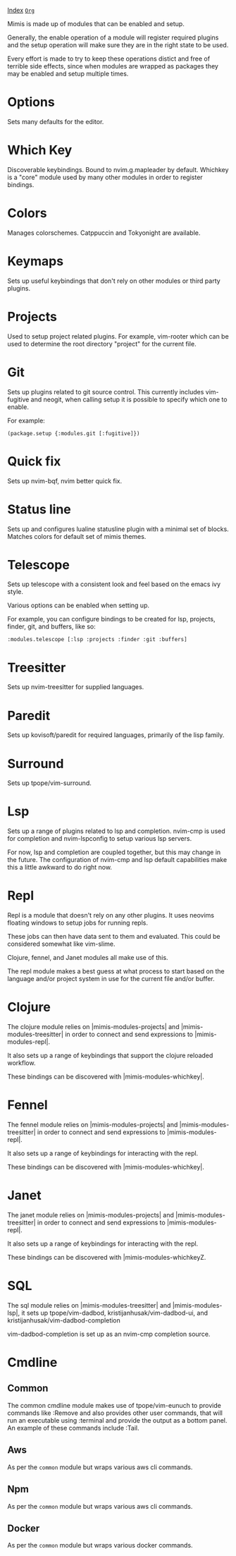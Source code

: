 [Index](../docs/index.html) [`Org`](../docs/index.org)

Mimis is made up of modules that can be enabled and setup.

Generally, the enable operation of a module will register required
plugins and the setup operation will make sure they are in the right
state to be used.

Every effort is made to try to keep these operations distict and free of
terrible side effects, since when modules are wrapped as packages they
may be enabled and setup multiple times.

# Options

Sets many defaults for the editor.

# Which Key

Discoverable keybindings. Bound to nvim.g.mapleader by default. Whichkey
is a \"core\" module used by many other modules in order to register
bindings.

# Colors

Manages colorschemes. Catppuccin and Tokyonight are available.

# Keymaps

Sets up useful keybindings that don\'t rely on other modules or third
party plugins.

# Projects

Used to setup project related plugins. For example, vim-rooter which can
be used to determine the root directory \"project\" for the current
file.

# Git

Sets up plugins related to git source control. This currently includes
vim-fugitive and neogit, when calling setup it is possible to specify
which one to enable.

For example:

`(package.setup {:modules.git [:fugitive]})`

# Quick fix

Sets up nvim-bqf, nvim better quick fix.

# Status line

Sets up and configures lualine statusline plugin with a minimal set of
blocks. Matches colors for default set of mimis themes.

# Telescope

Sets up telescope with a consistent look and feel based on the emacs ivy
style.

Various options can be enabled when setting up.

For example, you can configure bindings to be created for lsp, projects,
finder, git, and buffers, like so:

`:modules.telescope [:lsp :projects :finder :git :buffers]`

# Treesitter

Sets up nvim-treesitter for supplied languages.

# Paredit

Sets up kovisoft/paredit for required languages, primarily of the lisp
family.

# Surround

Sets up tpope/vim-surround.

# Lsp

Sets up a range of plugins related to lsp and completion. nvim-cmp is
used for completion and nvim-lspconfig to setup various lsp servers.

For now, lsp and completion are coupled together, but this may change in
the future. The configuration of nvim-cmp and lsp default capabilities
make this a little awkward to do right now.

# Repl

Repl is a module that doesn\'t rely on any other plugins. It uses
neovims floating windows to setup jobs for running repls.

These jobs can then have data sent to them and evaluated. This could be
considered somewhat like vim-slime.

Clojure, fennel, and Janet modules all make use of this.

The repl module makes a best guess at what process to start based on the
language and/or project system in use for the current file and/or
buffer.

# Clojure

The clojure module relies on \|mimis-modules-projects\| and
\|mimis-modules-treesitter\| in order to connect and send expressions to
\|mimis-modules-repl\|.

It also sets up a range of keybindings that support the clojure reloaded
workflow.

These bindings can be discovered with \|mimis-modules-whichkey\|.

# Fennel

The fennel module relies on \|mimis-modules-projects\| and
\|mimis-modules-treesitter\| in order to connect and send expressions to
\|mimis-modules-repl\|.

It also sets up a range of keybindings for interacting with the repl.

These bindings can be discovered with \|mimis-modules-whichkey\|.

# Janet

The janet module relies on \|mimis-modules-projects\| and
\|mimis-modules-treesitter\| in order to connect and send expressions to
\|mimis-modules-repl\|.

It also sets up a range of keybindings for interacting with the repl.

These bindings can be discovered with \|mimis-modules-whichkeyZ.

# SQL

The sql module relies on \|mimis-modules-treesitter\| and
\|mimis-modules-lsp\|, it sets up tpope/vim-dadbod,
kristijanhusak/vim-dadbod-ui, and kristijanhusak/vim-dadbod-completion

vim-dadbod-completion is set up as an nvim-cmp completion source.

# Cmdline

## Common

The common cmdline module makes use of tpope/vim-eunuch to provide
commands like :Remove and also provides other user commands, that will
run an executable using :terminal and provide the output as a bottom
panel. An example of these commands include :Tail.

## Aws

As per the `common` module but wraps various aws cli commands.

## Npm

As per the `common` module but wraps various aws cli commands.

## Docker

As per the `common` module but wraps various docker commands.
